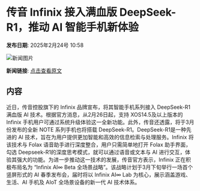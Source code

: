 # ​传音 Infinix 接入满血版 DeepSeek-R1，推动 AI 智能手机新体验

**发布日期**: 2025年2月24号 10:58

![新闻图片](https://upload.chinaz.com/2025/0224/6387599150471086229219273.png)

**新闻链接**: [点击查看原文](https://www.aibase.com/zh/news/15645)

## 内容

近日，传音控股旗下的 Infinix 品牌宣布，将其智能手机系列接入 DeepSeek-R1满血版 AI 技术。根据官方消息，从2月26日起，支持 XOS14.5及以上版本的 Infinix 手机用户可通过系统升级体验这一全新功能。此外，传音还透露，将于3月份发布的全新 NOTE 系列手机也将搭载 DeepSeek-R1。DeepSeek-R1是一种先进的 AI 技术，旨在为用户提供更加智能和高效的信息检索与处理服务。Infinix 将该技术与 Folax 语音助手进行深度整合，用户只需简单地打开 Folax 助手界面，勾选 Deepseek-R1的深度思考模式，就可以通过语音或文本与 AI 进行交互，体验其强大的功能。为进一步推动这一技术的发展，传音官方表示，Infinix 正在积极布局名为 “Infinix AI∞ Beta 全场景战略”。该战略计划于3月下旬举行一场首个竖屏形式的 AI 春季发布会，届时将以 Infinix AI∞ Lab 为核心，展示涵盖游戏、生活、AI 手机及 AIoT 全场景设备的新一代 AI 技术体系。
